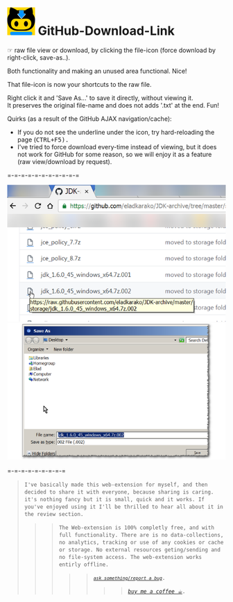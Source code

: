 <h1><img src="resources/icon.png" height="64" width="64"/> GitHub-Download-Link</h1>

☞︎ raw file view or download, by clicking the file-icon (force download by right-click, save-as..).


Both functionality and making an unused area functional. Nice!  

That file-icon is now your shortcuts to the raw file.  

Right click it and 'Save As...' to save it directly, without viewing it.  
It preserves the original file-name and does not adds '.txt' at the end. Fun!  

Quirks (as a result of the GitHub AJAX navigation/cache):  
- If you do not see the underline under the icon, try hard-reloading the page (<kbd>CTRL<kbd>+<kbd>F5<kbd>).  
- I've tried to force download every-time instead of viewing, but it does not work for GitHub for some reason, so we will enjoy it as a feature (raw view/download by request).

=-=-=-=-=-=-=-=-=-=-=  

<img src="resources/screenshot_1.png" />  
  
<img src="resources/screenshot_2.png" />  






=-=-=-=-=-=-=-=-=  

<blockquote><code>I've basically made this web-extension for myself, and then decided to share it with everyone, because sharing is caring. it's nothing fancy but it is small, quick and it works. If you've enjoyed using it I'll be thrilled to hear all about it in the review section.</code><blockquote>  
<blockquote><code>The Web-extension is 100% completly free, and with full functionality. There are is no data-collections, no analytics, tracking or use of any cookies or cache or storage. No external resources geting/sending and no file-system access. The web-extension works entirly offline.</code><blockquote>  
<blockquote><code><a href="https://github.com/eladkarako/chrome_extensions/issues/new?title=GitHub-Download-Link%20-%20"><em><code>ask something/report a bug</code></em></a>.</code><blockquote>  
<blockquote><code><a href="https://paypal.me/e1adkarak0/5"><em>buy me a coffee ☕︎</em></a>.</code><blockquote>  
